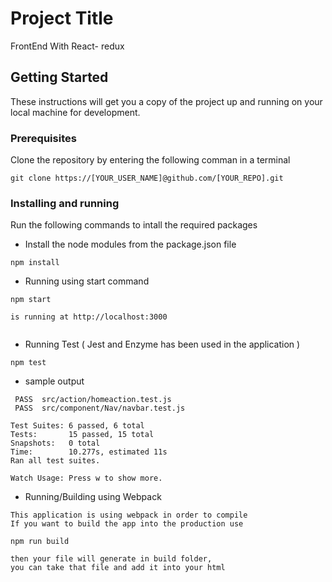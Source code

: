 # Project Title

FrontEnd With React- redux

## Getting Started

These instructions will get you a copy of the project up and running on your local machine for development.

### Prerequisites

Clone the repository by entering the following comman in a terminal

```
git clone https://[YOUR_USER_NAME]@github.com/[YOUR_REPO].git
```

### Installing and running

Run the following commands to intall the required packages

* Install the node modules from the package.json file

```
npm install
```

* Running using start command

```
npm start

is running at http://localhost:3000 


```
* Running Test ( Jest and Enzyme has been used in the application ) 


```
npm test
```

* sample output
```
 PASS  src/action/homeaction.test.js    
 PASS  src/component/Nav/navbar.test.js

Test Suites: 6 passed, 6 total
Tests:       15 passed, 15 total
Snapshots:   0 total
Time:        10.277s, estimated 11s
Ran all test suites.

Watch Usage: Press w to show more.
```


* Running/Building using Webpack

```
This application is using webpack in order to compile 
If you want to build the app into the production use

npm run build

then your file will generate in build folder, 
you can take that file and add it into your html

```
